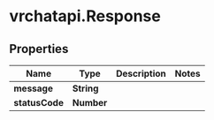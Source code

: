 # vrchatapi.Response

## Properties

Name | Type | Description | Notes
------------ | ------------- | ------------- | -------------
**message** | **String** |  | 
**statusCode** | **Number** |  | 


